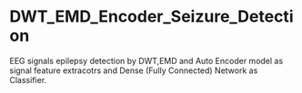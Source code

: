 # DWT_EMD_Encoder_Seizure_Detection
EEG signals epilepsy detection by DWT,EMD and Auto Encoder model as signal feature extracotrs and Dense (Fully Connected) Network as Classifier.
